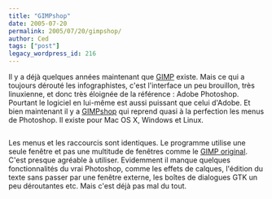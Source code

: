 ```yaml
---
title: "GIMPshop"
date: 2005-07-20
permalink: 2005/07/20/gimpshop/
author: Ced
tags: ["post"]
legacy_wordpress_id: 216
---
```


Il y a déjà quelques années maintenant que [GIMP](http://www.gimp.org/) existe. Mais ce qui a toujours dérouté les infographistes, c'est l'interface un peu brouillon, très linuxienne, et donc très éloignée de la référence&nbsp;: Adobe Photoshop. Pourtant le logiciel en lui-même est aussi puissant que celui d'Adobe. Et bien maintenant il y a [GIMPshop](http://plasticbugs.com/index.php?p=241) qui reprend quasi à la perfection les menus de Photoshop. Il existe pour Mac OS X, Windows et Linux.

[<img src="http://www.plasticbugs.com/blogimg/2image.gif" alt="" />](http://plasticbugs.com/index.php?p=241)

<!-- excerpt -->

Les menus et les raccourcis sont identiques. Le programme utilise une seule fenêtre et pas une multitude de fenêtres comme le [GIMP original](http://developer.gimp.org/screenshots/gimp-winxp.png). C'est presque agréable à utiliser. Evidemment il manque quelques fonctionnalités du vrai Photoshop, comme les effets de calques, l'édition du texte sans passer par une fenêtre externe, les boîtes de dialogues GTK un peu déroutantes etc. Mais c'est déjà pas mal du tout.
